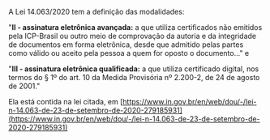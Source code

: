 A Lei 14.063/2020 tem a definição das modalidades:

"**II - assinatura eletrônica avançada:** a que utiliza certificados não emitidos pela ICP-Brasil ou outro meio de comprovação da autoria e da integridade de documentos em forma eletrônica, desde que admitido pelas partes como válido ou aceito pela pessoa a quem for oposto o documento..." e

"**III - assinatura eletrônica qualificada:** a que utiliza certificado digital, nos termos do § 1º do art. 10 da Medida Provisória nº 2.200-2, de 24 de agosto de 2001."

Ela está contida na lei citada, em [https://www.in.gov.br/en/web/dou/-/lei-n-14.063-de-23-de-setembro-de-2020-279185931](https://www.in.gov.br/en/web/dou/-/lei-n-14.063-de-23-de-setembro-de-2020-279185931)